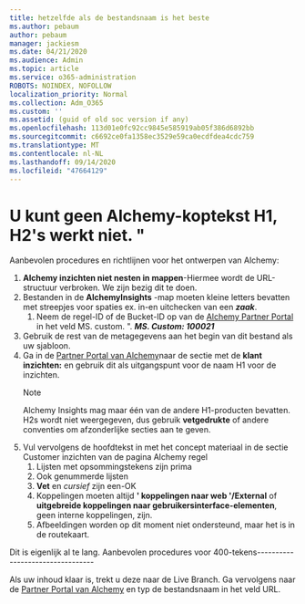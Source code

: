 ```yaml
---
title: hetzelfde als de bestandsnaam is het beste
ms.author: pebaum
author: pebaum
manager: jackiesm
ms.date: 04/21/2020
ms.audience: Admin
ms.topic: article
ms.service: o365-administration
ROBOTS: NOINDEX, NOFOLLOW
localization_priority: Normal
ms.collection: Adm_O365
ms.custom: ''
ms.assetid: (guid of old soc version if any)
ms.openlocfilehash: 113d01e0fc92cc9845e585919ab05f386d6892bb
ms.sourcegitcommit: c6692ce0fa1358ec3529e59ca0ecdfdea4cdc759
ms.translationtype: MT
ms.contentlocale: nl-NL
ms.lasthandoff: 09/14/2020
ms.locfileid: "47664129"
---
```

# <a name="required-alchemy-header-h1-h2s-dont-work"></a>U kunt geen Alchemy-koptekst H1, H2's werkt niet. "
Aanbevolen procedures en richtlijnen voor het ontwerpen van Alchemy:

1. **Alchemy inzichten niet nesten in mappen**-Hiermee wordt de URL-structuur verbroken. We zijn bezig dit te doen.
1. Bestanden in de **AlchemyInsights** -map moeten kleine letters bevatten met streepjes voor spaties ex. in-en uitchecken van een ***zaak***.
    1. Neem de regel-ID of de Bucket-ID op van de [Alchemy Partner Portal](https://alchemyportal.azurewebsites.net) in het veld MS. custom. ". ***MS. Custom: 100021***
1. Gebruik de rest van de metagegevens aan het begin van dit bestand als uw sjabloon.
1. Ga in de [Partner Portal van Alchemy](https://alchemyportal.azurewebsites.net)naar de sectie met de **klant inzichten:** en gebruik dit als uitgangspunt voor de naam H1 voor de inzichten. 
    > [!NOTE]
    > Alchemy Insights mag maar één van de andere H1-producten bevatten. H2s wordt niet weergegeven, dus gebruik **vetgedrukte** of andere conventies om afzonderlijke secties aan te geven.
1. Vul vervolgens de hoofdtekst in met het concept materiaal in de sectie Customer inzichten van de pagina Alchemy regel
    1. Lijsten met opsommingstekens zijn prima
    1. Ook genummerde lijsten
    1. **Vet** en *cursief* zijn een-OK
    1. Koppelingen moeten altijd **' koppelingen naar web '/External** of **uitgebreide koppelingen naar gebruikersinterface-elementen**, geen interne koppelingen, zijn.
    1. Afbeeldingen worden op dit moment niet ondersteund, maar het is in de routekaart.

Dit is eigenlijk al te lang. Aanbevolen procedures voor 400-tekens---------------------------------

Als uw inhoud klaar is, trekt u deze naar de Live Branch. Ga vervolgens naar de [Partner Portal van Alchemy](https://alchemyportal.azurewebsites.net) en typ de bestandsnaam in het veld URL. 